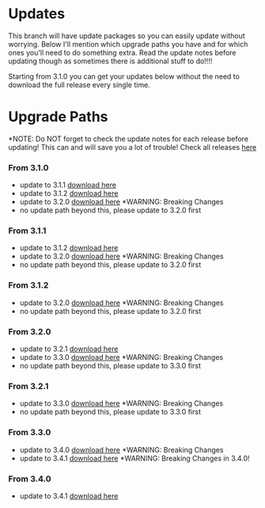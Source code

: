# Updates

This branch will have update packages so you can easily update without worrying. Below I'll mention which upgrade paths you have and for which ones you'll need to do something extra. Read the update notes before updating though as sometimes there is additional stuff to do!!!!

Starting from 3.1.0 you can get your updates below without the need to download the full release every single time.

# Upgrade Paths
*NOTE: Do NOT forget to check the update notes for each release before updating! This can and will save you a lot of trouble! Check all releases [here](https://github.com/jimz011/homekit-infused/releases)

### From 3.1.0
- update to 3.1.1 [download here](https://github.com/jimz011/homekit-infused/raw/updates/update.v3.1.1.zip)
- update to 3.1.2 [download here](https://github.com/jimz011/homekit-infused/raw/updates/3.1.0-to-3.1.2.zip)
- update to 3.2.0 [download here](https://github.com/jimz011/homekit-infused/raw/updates/3.1.0-to-3.2.0.zip) *WARNING: Breaking Changes
- no update path beyond this, please update to 3.2.0 first

### From 3.1.1
- update to 3.1.2 [download here](https://github.com/jimz011/homekit-infused/raw/updates/3.1.1-to-3.1.2.zip)
- update to 3.2.0 [download here](https://github.com/jimz011/homekit-infused/raw/updates/3.1.1-to-3.2.0.zip) *WARNING: Breaking Changes
- no update path beyond this, please update to 3.2.0 first

### From 3.1.2
- update to 3.2.0 [download here](https://github.com/jimz011/homekit-infused/raw/updates/3.1.2-to-3.2.0.zip) *WARNING: Breaking Changes
- no update path beyond this, please update to 3.2.0 first

### From 3.2.0
- update to 3.2.1 [download here](https://github.com/jimz011/homekit-infused/raw/updates/3.2.0-to-3.2.1.zip)
- update to 3.3.0 [download here](https://github.com/jimz011/homekit-infused/raw/updates/3.2.0-to-3.3.0.zip) *WARNING: Breaking Changes
- no update path beyond this, please update to 3.3.0 first

### From 3.2.1
- update to 3.3.0 [download here](https://github.com/jimz011/homekit-infused/raw/updates/3.2.1-to-3.3.0.zip) *WARNING: Breaking Changes
- no update path beyond this, please update to 3.3.0 first

### From 3.3.0
- update to 3.4.0 [download here](https://github.com/jimz011/homekit-infused/raw/updates/3.3.0-to-3.4.0.zip) *WARNING: Breaking Changes
- update to 3.4.1 [download here](https://github.com/jimz011/homekit-infused/raw/updates/3.3.0-to-3.4.1.zip) *WARNING: Breaking Changes in 3.4.0!

### From 3.4.0
- update to 3.4.1 [download here](https://github.com/jimz011/homekit-infused/raw/updates/3.4.0-to-3.4.1.zip)
